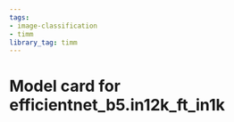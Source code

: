 ```yaml
---
tags:
- image-classification
- timm
library_tag: timm
---
```

# Model card for efficientnet_b5.in12k_ft_in1k